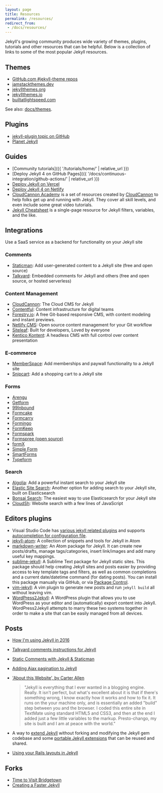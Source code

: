 ```yaml
---
layout: page
title: Resources
permalink: /resources/
redirect_from:
 - /docs/resources/
---
```

Jekyll's growing community produces wide variety of themes, plugins, tutorials
and other resources that can be helpful. Below is a collection of links to
some of the most popular Jekyll resources.

## Themes
- [GitHub.com #jekyll-theme repos](https://github.com/topics/jekyll-theme)
- [jamstackthemes.dev](https://jamstackthemes.dev/ssg/jekyll/)
- [jekyllthemes.org](http://jekyllthemes.org/)
- [jekyllthemes.io](https://jekyllthemes.io/)
- [builtatlightspeed.com](https://builtatlightspeed.com/category/jekyll)

See also: [docs/themes](/docs/themes/).

## Plugins
- [jekyll-plugin topic on GitHub](https://github.com/topics/jekyll-plugin)
- [Planet Jekyll](https://github.com/planetjekyll/awesome-jekyll-plugins)

## Guides

- [Community tutorials]({{ '/tutorials/home/' | relative_url }})
- [Deploy Jekyll 4 on GitHub Pages]({{ '/docs/continuous-integration/github-actions/' | relative_url }})
- [Deploy Jekyll on Vercel](https://github.com/vercel/vercel/tree/master/examples/jekyll)
- [Deploy Jekyll 4 on Netlify](https://www.netlify.com/blog/2020/04/02/a-step-by-step-guide-jekyll-4.0-on-netlify/)
- [CloudCannon Academy](https://learn.cloudcannon.com/) is a set of resources created by [CloudCannon](https://cloudcannon.com/) to help folks get up and running with Jekyll. They cover all skill levels, and even include some great video tutorials.
- [Jekyll Cheatsheet](https://learn.cloudcannon.com/jekyll-cheat-sheet/) is a single-page resource for Jekyll filters, variables, and the like.

## Integrations

Use a SaaS service as a backend for functionality on your Jekyll site

### Comments
  - [Staticman](https://staticman.net): Add user-generated content to a Jekyll site (free and open source)
  - [Talkyard](https://www.talkyard.io/blog-comments): Embedded comments for Jekyll and others (free and open source, or hosted serverless)

### Content Management
  - [CloudCannon](https://cloudcannon.com/): The Cloud CMS for Jekyll
  - [Contentful](https://github.com/contentful/jekyll-contentful-data-import): Content infrastructure for digital teams
  - [Forestry.io](https://forestry.io/): A free Git-based responsive CMS, with content modeling and instant previews.
  - [Netlify CMS](https://www.netlifycms.org/): Open source content management for your Git workflow
  - [Siteleaf](https://www.siteleaf.com/): Built for developers, Loved by everyone
  - [Kentico Kontent](https://github.com/Kentico/kontent-jekyll): A headless CMS with full control over content presentation

### E-commerce
  - [MemberSpace](https://www.memberspace.com/integrations/jekyll-membership/): Add memberships and paywall functionality to a Jekyll site
  - [Snipcart](https://snipcart.com/blog/static-site-e-commerce-part-2-integrating-snipcart-with-jekyll): Add a shopping cart to a Jekyll site

### Forms
  - [Arengu](https://www.arengu.com)
  - [Getform](https://getform.io)
  - [99Inbound](https://www.99inbound.com)
  - [Formcake](https://formcake.com)
  - [Formcarry](https://formcarry.com)
  - [Formingo](https://www.formingo.co/guides/jekyll?utm_source=github&utm_medium=jekyll-docs&utm_campaign=Jekyll%20Documentation)
  - [FormKeep](https://formkeep.com/guides/contact-form-jekyll?utm_source=github&utm_medium=jekyll-docs&utm_campaign=contact-form-jekyll)
  - [Formspark](https://formspark.io/)
  - [Formspree (open source)](https://formspree.io/)
  - [formX](https://formx.stream)
  - [Simple Form](https://getsimpleform.com/)
  - [SmartForms](https://smartforms.dev/)
  - [Typeform](https://www.typeform.com/templates/c/forms/)

### Search
  - [Algolia](https://blog.algolia.com/instant-search-blog-documentation-jekyll-plugin/): Add a powerful instant search to your Jekyll site
  - [Elastic Site Search](http://elastic.co/products/site-search/service?ultron=resources&blade=jekyll&hulk=referral): Another option for adding search to your Jekyll site, built on Elasticsearch
  - [Bonsai Search](https://docs.bonsai.io/article/217-jekyll): The easiest way to use Elasticsearch for your Jekyll site
  - [CloudSh](https://cloudsh.com/generators/how-to-setup-search-on-jekyll/): Website search with a few lines of JavaScript

## Editors plugins

- Visual Studio Code has [various jekyll related plugins](https://marketplace.visualstudio.com/search?term=tag%3Ajekyll&target=VSCode&category=All%20categories&sortBy=Installs) and supports [autocompletion for configuration file](http://json.schemastore.org/jekyll).
- [jekyll-atom](https://atom.io/packages/jekyll): A collection of snippets and tools for Jekyll in Atom
- [markdown-writer](https://atom.io/packages/markdown-writer): An Atom package for Jekyll. It can create new posts/drafts, manage tags/categories, insert link/images and add many useful key mappings.
- [sublime-jekyll](https://github.com/23maverick23/sublime-jekyll): A Sublime Text package for Jekyll static sites. This package should help creating Jekyll sites and posts easier by providing access to key template tags and filters, as well as common completions and a current date/datetime command (for dating posts). You can install this package manually via GitHub, or via [Package Control](https://packagecontrol.io/packages/Jekyll).
- [vim-jekyll](https://github.com/parkr/vim-jekyll): A vim plugin to generate new posts and run `jekyll build` all without leaving vim.
- [WordPress2Jekyll](https://wordpress.org/plugins/wp2jekyll/): A WordPress plugin that allows you to use WordPress as your editor and (automatically) export content into Jekyll. WordPress2Jekyll attempts to marry these two systems together in order to make a site that can be easily managed from all devices.

## Posts

- [How I'm using Jekyll in 2016](https://mademistakes.com/articles/using-jekyll-2016/)
- [Talkyard comments instructions for Jekyll](https://jekyll-demo.talkyard.io/2018/01/09/installation-instructions.html)
- [Static Comments with Jekyll & Staticman](https://mademistakes.com/articles/improving-jekyll-static-comments/)
- [Adding Ajax pagination to Jekyll](https://eduardoboucas.com/blog/2014/11/05/adding-ajax-pagination-to-jekyll.html)
- ['About this Website', by Carter Allen](http://cartera.me/2010/08/12/about-this-website/)

  > "Jekyll is everything that I ever wanted in a blogging engine. Really. It isn't perfect, but what's excellent about it is that if there's something wrong, I know exactly how it works and how to fix it. It runs on the your machine only, and is essentially an added "build" step between you and the browser. I coded this entire site in TextMate using standard HTML5 and CSS3, and then at the end I added just a few little variables to the markup. Presto-chango, my site is built and I am at peace with the world."

- A way to [extend Jekyll](https://github.com/rfelix/jekyll_ext) without forking and modifying the Jekyll gem codebase and some [portable Jekyll extensions](https://github.com/rfelix/jekyll_ext/wiki/Extensions) that can be reused and shared.
- [Using your Rails layouts in Jekyll](https://numbers.brighterplanet.com/2010/08/09/sharing-rails-views-with-jekyll)

## Forks

- [Time to Visit Bridgetown](https://www.bridgetownrb.com/news/time-to-visit-bridgetown/)
- [Creating a Faster Jekyll](https://sigpipe.macromates.com/2018/creating-a-faster-jekyll/)
